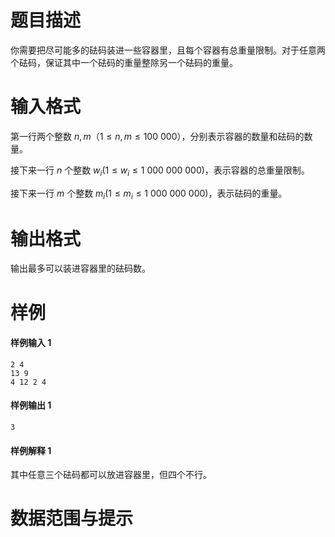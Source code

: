 
# 题目描述

你需要把尽可能多的砝码装进一些容器里，且每个容器有总重量限制。对于任意两个砝码，保证其中一个砝码的重量整除另一个砝码的重量。

# 输入格式

第一行两个整数 $n,m$（$1 \le n,m \le 100\ 000$），分别表示容器的数量和砝码的数量。

接下来一行 $n$ 个整数 $w_i (1 \le w_i \le 1\ 000\ 000\ 000)$，表示容器的总重量限制。

接下来一行 $m$ 个整数 $m_i (1 \le m_i \le 1\ 000\ 000\ 000)$，表示砝码的重量。

# 输出格式

输出最多可以装进容器里的砝码数。

# 样例

#### 样例输入 1
```plain
2 4
13 9
4 12 2 4
```

#### 样例输出 1
```plain
3
```

#### 样例解释 1
其中任意三个砝码都可以放进容器里，但四个不行。

# 数据范围与提示



